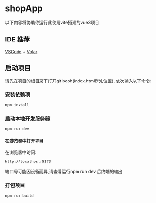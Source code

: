 # shopApp

以下内容将协助你运行此使用vite搭建的vue3项目

## IDE 推荐

[VSCode](https://code.visualstudio.com/) + [Volar](https://marketplace.visualstudio.com/items?itemName=Vue.volar) .

## 启动项目
请先在项目的根目录下打开git bash(index.html所处位置),
依次输入以下命令:
### 安装依赖项
```sh
npm install
```

### 启动本地开发服务器
```sh
npm run dev
```
#### 在游览器中打开项目
在浏览器中访问:
```sh
http://localhost:5173
```
端口号可能因设备而异,请查看运行npm run dev 后终端的输出

### 打包项目

```sh
npm run build
```
